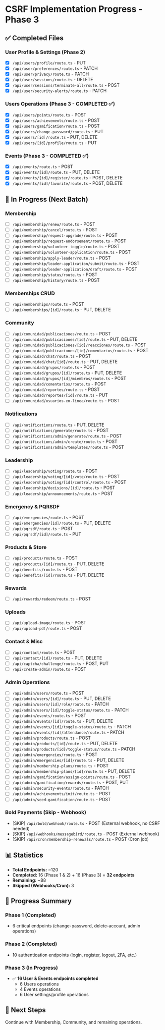 # CSRF Implementation Progress - Phase 3

## ✅ Completed Files

### User Profile & Settings (Phase 2)
- [x] `/api/users/profile/route.ts` - PUT
- [x] `/api/user/preferences/route.ts` - PATCH
- [x] `/api/user/privacy/route.ts` - PATCH
- [x] `/api/user/sessions/route.ts` - DELETE
- [x] `/api/user/sessions/terminate-all/route.ts` - POST
- [x] `/api/user/security-alerts/route.ts` - PATCH

### Users Operations (Phase 3 - COMPLETED ✅)
- [x] `/api/users/points/route.ts` - POST
- [x] `/api/users/achievements/route.ts` - POST
- [x] `/api/users/gamification/route.ts` - POST
- [x] `/api/users/change-password/route.ts` - PUT
- [x] `/api/users/[id]/route.ts` - PUT, DELETE
- [x] `/api/users/[id]/profile/route.ts` - PUT

### Events (Phase 3 - COMPLETED ✅)
- [x] `/api/events/route.ts` - POST
- [x] `/api/events/[id]/route.ts` - PUT, DELETE
- [x] `/api/events/[id]/register/route.ts` - POST, DELETE
- [x] `/api/events/[id]/favorite/route.ts` - POST, DELETE

## 🔄 In Progress (Next Batch)

### Membership
- [ ] `/api/membership/renew/route.ts` - POST
- [ ] `/api/membership/cancel/route.ts` - POST
- [ ] `/api/membership/request-upgrade/route.ts` - POST
- [ ] `/api/membership/request-endorsement/route.ts` - POST
- [ ] `/api/membership/volunteer-toggle/route.ts` - POST
- [ ] `/api/membership/volunteer-application/route.ts` - POST
- [ ] `/api/membership/apply-leader/route.ts` - POST
- [ ] `/api/membership/leader-application/submit/route.ts` - POST
- [ ] `/api/membership/leader-application/draft/route.ts` - POST
- [ ] `/api/membership/status/route.ts` - POST
- [ ] `/api/membership/history/route.ts` - POST

### Memberships CRUD
- [ ] `/api/memberships/route.ts` - POST
- [ ] `/api/memberships/[id]/route.ts` - PUT, DELETE

### Community
- [ ] `/api/comunidad/publicaciones/route.ts` - POST
- [ ] `/api/comunidad/publicaciones/[id]/route.ts` - PUT, DELETE
- [ ] `/api/comunidad/publicaciones/[id]/reacciones/route.ts` - POST
- [ ] `/api/comunidad/publicaciones/[id]/comentarios/route.ts` - POST
- [ ] `/api/comunidad/chat/route.ts` - POST
- [ ] `/api/comunidad/chat/[id]/route.ts` - PUT, DELETE
- [ ] `/api/comunidad/grupos/route.ts` - POST
- [ ] `/api/comunidad/grupos/[id]/route.ts` - PUT, DELETE
- [ ] `/api/comunidad/grupos/[id]/miembros/route.ts` - POST
- [ ] `/api/comunidad/comentarios/route.ts` - POST
- [ ] `/api/comunidad/reportes/route.ts` - POST
- [ ] `/api/comunidad/reportes/[id]/route.ts` - PUT
- [ ] `/api/comunidad/usuarios-en-linea/route.ts` - POST

### Notifications
- [ ] `/api/notifications/route.ts` - PUT, DELETE
- [ ] `/api/notifications/generate/route.ts` - POST
- [ ] `/api/notifications/admin/generate/route.ts` - POST
- [ ] `/api/notifications/admin/create/route.ts` - POST
- [ ] `/api/notifications/admin/templates/route.ts` - POST

### Leadership
- [ ] `/api/leadership/voting/route.ts` - POST
- [ ] `/api/leadership/voting/[id]/vote/route.ts` - POST
- [ ] `/api/leadership/voting/[id]/control/route.ts` - POST
- [ ] `/api/leadership/decisions/[id]/route.ts` - POST
- [ ] `/api/leadership/announcements/route.ts` - POST

### Emergency & PQRSDF
- [ ] `/api/emergencies/route.ts` - POST
- [ ] `/api/emergencies/[id]/route.ts` - PUT, DELETE
- [ ] `/api/pqrsdf/route.ts` - POST
- [ ] `/api/pqrsdf/[id]/route.ts` - PUT

### Products & Store
- [ ] `/api/products/route.ts` - POST
- [ ] `/api/products/[id]/route.ts` - PUT, DELETE
- [ ] `/api/benefits/route.ts` - POST
- [ ] `/api/benefits/[id]/route.ts` - PUT, DELETE

### Rewards
- [ ] `/api/rewards/redeem/route.ts` - POST

### Uploads
- [ ] `/api/upload-image/route.ts` - POST
- [ ] `/api/upload-pdf/route.ts` - POST

### Contact & Misc
- [ ] `/api/contact/route.ts` - POST
- [ ] `/api/contact/[id]/route.ts` - PUT, DELETE
- [ ] `/api/captcha/challenge/route.ts` - POST, PUT
- [ ] `/api/create-admin/route.ts` - POST

### Admin Operations
- [ ] `/api/admin/users/route.ts` - POST
- [ ] `/api/admin/users/[id]/route.ts` - PUT, DELETE
- [ ] `/api/admin/users/[id]/role/route.ts` - PATCH
- [ ] `/api/admin/users/[id]/toggle-status/route.ts` - PATCH
- [ ] `/api/admin/events/route.ts` - POST
- [ ] `/api/admin/events/[id]/route.ts` - PUT, DELETE
- [ ] `/api/admin/events/[id]/toggle-status/route.ts` - PATCH
- [ ] `/api/admin/events/[id]/attendance/route.ts` - PATCH
- [ ] `/api/admin/products/route.ts` - POST
- [ ] `/api/admin/products/[id]/route.ts` - PUT, DELETE
- [ ] `/api/admin/products/[id]/toggle-status/route.ts` - PATCH
- [ ] `/api/admin/emergencies/route.ts` - POST
- [ ] `/api/admin/emergencies/[id]/route.ts` - PUT, DELETE
- [ ] `/api/admin/membership-plans/route.ts` - POST
- [ ] `/api/admin/membership-plans/[id]/route.ts` - PUT, DELETE
- [ ] `/api/admin/gamification/assign-points/route.ts` - POST
- [ ] `/api/admin/gamification/rewards/route.ts` - POST, PUT
- [ ] `/api/admin/security-events/route.ts` - PATCH
- [ ] `/api/admin/achievements/init/route.ts` - POST
- [ ] `/api/admin/seed-gamification/route.ts` - POST

### Bold Payments (Skip - Webhook)
- [SKIP] `/api/bold/webhook/route.ts` - POST (External webhook, no CSRF needed)
- [SKIP] `/api/webhooks/messagebird/route.ts` - POST (External webhook)
- [SKIP] `/api/cron/membership-renewals/route.ts` - POST (Cron job)

## 📊 Statistics
- **Total Endpoints:** ~120
- **Completed:** 16 (Phase 1 & 2) + 16 (Phase 3) = **32 endpoints**
- **Remaining:** ~88
- **Skipped (Webhooks/Cron):** 3

## 🎯 Progress Summary

### Phase 1 (Completed)
- 6 critical endpoints (change-password, delete-account, admin operations)

### Phase 2 (Completed)
- 10 authentication endpoints (login, register, logout, 2FA, etc.)

### Phase 3 (In Progress)
- ✅ **16 User & Events endpoints completed**
  - 6 Users operations
  - 4 Events operations
  - 6 User settings/profile operations

## 🚀 Next Steps
Continue with Membership, Community, and remaining operations.
